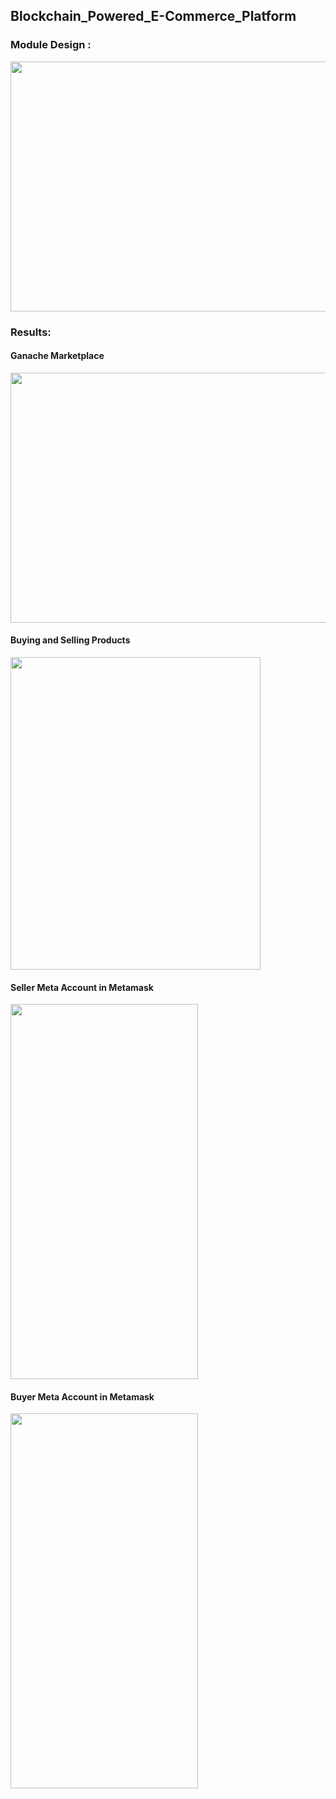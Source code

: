 ## Blockchain_Powered_E-Commerce_Platform
### Module Design :
<img src="https://github.com/chathuryasri1912/Blockchain_Powered_E-Commerce_Platform/assets/128734435/13929903-f872-4fc6-bc1b-dac3f61c1102" width="600" height="400">

### Results:
#### Ganache Marketplace
<img src="https://github.com/chathuryasri1912/Blockchain_Powered_E-Commerce_Platform/assets/128734435/fdd64065-69a5-458b-a356-bb3e4c5ac4e4" width="600" height="400">

#### Buying and Selling Products
<img src="https://github.com/chathuryasri1912/Blockchain_Powered_E-Commerce_Platform/assets/128734435/060042fd-4892-4962-8998-2c1274601bd3" width="400" height="500">

#### Seller Meta Account in Metamask 
<img src="https://github.com/chathuryasri1912/Blockchain_Powered_E-Commerce_Platform/assets/128734435/7dab840c-670d-4038-9a6d-746ad6fd29d9" width="300" height="600">

#### Buyer Meta Account in Metamask 
<img src="https://github.com/chathuryasri1912/Blockchain_Powered_E-Commerce_Platform/assets/128734435/6d928a1a-bfed-4a56-803d-42233680d7b3" width="300" height="600">




